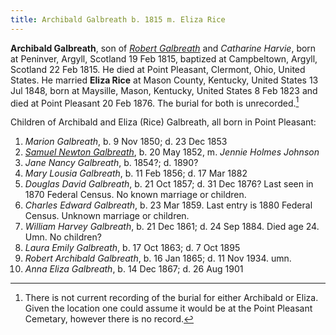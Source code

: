 ```yaml
---
title: Archibald Galbreath b. 1815 m. Eliza Rice
---
```

**Archibald Galbreath**, son of [*Robert Galbreath*](galbreath-robert-1778.md) and *Catharine Harvie*, born at Peninver, Argyll, Scotland 19 Feb 1815, baptized at Campbeltown, Argyll, Scotland 22 Feb 1815. He died at Point Pleasant, Clermont, Ohio, United States. He married **Eliza Rice** at Mason County, Kentucky, United States 13 Jul 1848, born at Maysille, Mason, Kentucky, United States 8 Feb 1823 and died at Point Pleasant 20 Feb 1876. The burial for both is unrecorded.[^burial]

Children of Archibald and Eliza (Rice) Galbreath, all born in Point Pleasant:

1. *Marion Galbreath*, b. 9 Nov 1850; d. 23 Dec 1853
2. [*Samuel Newton Galbreath*](galbreath-samuel-newton-1852.md), b. 20 May 1852, m. *Jennie Holmes Johnson*
3. *Jane Nancy Galbreath*, b. 1854?; d. 1890?
4. *Mary Lousia Galbreath*, b. 11 Feb 1856; d. 17 Mar 1882
5. *Douglas David Galbreath*, b. 21 Oct 1857; d. 31 Dec 1876? Last seen in 1870 Federal Census.  No known marriage or children.
6. *Charles Edward Galbreath*, b. 23 Mar 1859. Last entry is 1880 Federal Census. Unknown marriage or children.
7. *William Harvey Galbreath*, b. 21 Dec 1861; d. 24 Sep 1884. Died age 24. Umn. No children?
8. *Laura Emily Galbreath*, b. 17 Oct 1863; d. 7 Oct 1895
9. *Robert Archibald Galbreath*, b. 16 Jan 1865; d. 11 Nov 1934. umn.
10. *Anna Eliza Galbreath*, b. 14 Dec 1867; d. 26 Aug 1901

[^birth]: OPR lists birth of "a farmer in Peninver" 31 Jan 1814, baptism of 9 Feb 18  [ScotlandsPeople](https://www.scotlandspeople.gov.uk/view-i

[^burial]: There is not current recording of the burial for either Archibald or Eliza.  Given the location one could assume it would be at the Point Pleasant Cemetary, however there is no record.
